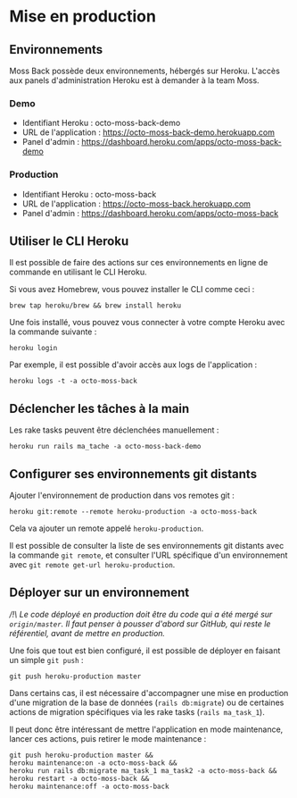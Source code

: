 # Mise en production

## Environnements

Moss Back possède deux environnements, hébergés sur Heroku. L'accès aux panels d'administration Heroku est à demander à la team Moss.

### Demo
- Identifiant Heroku : octo-moss-back-demo
- URL de l'application : https://octo-moss-back-demo.herokuapp.com
- Panel d'admin : https://dashboard.heroku.com/apps/octo-moss-back-demo

### Production
- Identifiant Heroku : octo-moss-back
- URL de l'application : https://octo-moss-back.herokuapp.com
- Panel d'admin : https://dashboard.heroku.com/apps/octo-moss-back

## Utiliser le CLI Heroku

Il est possible de faire des actions sur ces environnements en ligne de commande en utilisant le CLI Heroku.

Si vous avez Homebrew, vous pouvez installer le CLI comme ceci :

```shell script
brew tap heroku/brew && brew install heroku
```

Une fois installé, vous pouvez vous connecter à votre compte Heroku avec la commande suivante :

```shell script
heroku login
```

Par exemple, il est possible d'avoir accès aux logs de l'application :

```shell script
heroku logs -t -a octo-moss-back
```

## Déclencher les tâches à la main

Les rake tasks peuvent être déclenchées manuellement :

```shell script
heroku run rails ma_tache -a octo-moss-back-demo
```

## Configurer ses environnements git distants

Ajouter l'environnement de production dans vos remotes git :

```shell script
heroku git:remote --remote heroku-production -a octo-moss-back
```

Cela va ajouter un remote appelé `heroku-production`.

Il est possible de consulter la liste de ses environnements git distants avec la commande `git remote`, et consulter l'URL spécifique d'un environnement avec `git remote get-url heroku-production`.

## Déployer sur un environnement

_/!\ Le code déployé en production doit être du code qui a été mergé sur `origin/master`. Il faut penser à pousser d'abord sur GitHub, qui reste le référentiel, avant de mettre en production._

Une fois que tout est bien configuré, il est possible de déployer en faisant un simple `git push` :

```shell script
git push heroku-production master
```

Dans certains cas, il est nécessaire d'accompagner une mise en production d'une migration de la base de données (`rails db:migrate`) ou de certaines actions de migration spécifiques via les rake tasks (`rails ma_task_1`).

Il peut donc être intéressant de mettre l'application en mode maintenance, lancer ces actions, puis retirer le mode maintenance :

```shell script
git push heroku-production master && 
heroku maintenance:on -a octo-moss-back && 
heroku run rails db:migrate ma_task_1 ma_task2 -a octo-moss-back && 
heroku restart -a octo-moss-back && 
heroku maintenance:off -a octo-moss-back
```
